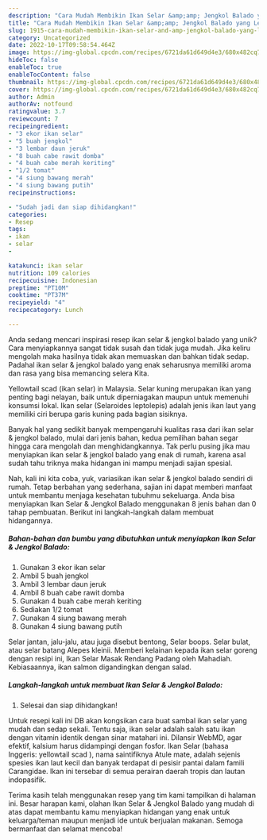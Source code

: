 ```yaml
---
description: "Cara Mudah Membikin Ikan Selar &amp;amp; Jengkol Balado yang Lezat"
title: "Cara Mudah Membikin Ikan Selar &amp;amp; Jengkol Balado yang Lezat"
slug: 1915-cara-mudah-membikin-ikan-selar-and-amp-jengkol-balado-yang-lezat
category: Uncategorized
date: 2022-10-17T09:58:54.464Z
image: https://img-global.cpcdn.com/recipes/6721da61d649d4e3/680x482cq70/ikan-selar-jengkol-balado-foto-resep-utama.jpg
hideToc: false
enableToc: true
enableTocContent: false
thumbnail: https://img-global.cpcdn.com/recipes/6721da61d649d4e3/680x482cq70/ikan-selar-jengkol-balado-foto-resep-utama.jpg
cover: https://img-global.cpcdn.com/recipes/6721da61d649d4e3/680x482cq70/ikan-selar-jengkol-balado-foto-resep-utama.jpg
author: Admin
authorAv: notfound
ratingvalue: 3.7
reviewcount: 7
recipeingredient:
- "3 ekor ikan selar"
- "5 buah jengkol"
- "3 lembar daun jeruk"
- "8 buah cabe rawit domba"
- "4 buah cabe merah keriting"
- "1/2 tomat"
- "4 siung bawang merah"
- "4 siung bawang putih"
recipeinstructions:

- "Sudah jadi dan siap dihidangkan!"
categories:
- Resep
tags:
- ikan
- selar
- 

katakunci: ikan selar  
nutrition: 109 calories
recipecuisine: Indonesian
preptime: "PT10M"
cooktime: "PT37M"
recipeyield: "4"
recipecategory: Lunch

---
```





Anda sedang mencari inspirasi resep ikan selar &amp; jengkol balado yang unik? Cara menyiapkannya sangat tidak susah dan tidak juga mudah. Jika keliru mengolah maka hasilnya tidak akan memuaskan dan bahkan tidak sedap. Padahal ikan selar &amp; jengkol balado yang enak seharusnya memiliki aroma dan rasa yang bisa memancing selera Kita.





Yellowtail scad (ikan selar) in Malaysia. Selar kuning merupakan ikan yang penting bagi nelayan, baik untuk diperniagakan maupun untuk memenuhi konsumsi lokal. Ikan selar (Selaroides leptolepis) adalah jenis ikan laut yang memiliki ciri berupa garis kuning pada bagian sisiknya.

Banyak hal yang sedikit banyak mempengaruhi kualitas rasa dari ikan selar &amp; jengkol balado, mulai dari jenis bahan, kedua pemilihan bahan segar hingga cara mengolah dan menghidangkannya. Tak perlu pusing jika mau menyiapkan ikan selar &amp; jengkol balado yang enak di rumah, karena asal sudah tahu triknya maka hidangan ini mampu menjadi sajian spesial.






Nah, kali ini kita coba, yuk, variasikan ikan selar &amp; jengkol balado sendiri di rumah. Tetap berbahan yang sederhana, sajian ini dapat memberi manfaat untuk membantu menjaga kesehatan tubuhmu sekeluarga. Anda bisa menyiapkan Ikan Selar &amp; Jengkol Balado menggunakan 8 jenis bahan dan 0 tahap pembuatan. Berikut ini langkah-langkah dalam membuat hidangannya.

<!--inarticleads1-->

##### Bahan-bahan dan bumbu yang dibutuhkan untuk menyiapkan Ikan Selar &amp; Jengkol Balado:

1. Gunakan 3 ekor ikan selar
1. Ambil 5 buah jengkol
1. Ambil 3 lembar daun jeruk
1. Ambil 8 buah cabe rawit domba
1. Gunakan 4 buah cabe merah keriting
1. Sediakan 1/2 tomat
1. Gunakan 4 siung bawang merah
1. Gunakan 4 siung bawang putih


Selar jantan, jalu-jalu, atau juga disebut bentong, Selar boops. Selar bulat, atau selar batang Alepes kleinii. Memberi kelainan kepada ikan selar goreng dengan resipi ini, Ikan Selar Masak Rendang Padang oleh Mahadiah. Kebiasaannya, ikan salmon digandingkan dengan salad. 

<!--inarticleads2-->

##### Langkah-langkah untuk membuat Ikan Selar &amp; Jengkol Balado:


1. Selesai dan siap dihidangkan!

Untuk resepi kali ini DB akan kongsikan cara buat sambal ikan selar yang mudah dan sedap sekali. Tentu saja, ikan selar adalah salah satu ikan dengan vitamin identik dengan sinar matahari ini. Dilansir WebMD, agar efektif, kalsium harus didampingi dengan fosfor. Ikan Selar (bahasa Inggeris: yellowtail scad ), nama saintifiknya Atule mate, adalah sejenis spesies ikan laut kecil dan banyak terdapat di pesisir pantai dalam famili Carangidae. Ikan ini tersebar di semua perairan daerah tropis dan lautan indopasifik. 

Terima kasih telah menggunakan resep yang tim kami tampilkan di halaman ini. Besar harapan kami, olahan Ikan Selar &amp; Jengkol Balado yang mudah di atas dapat membantu kamu menyiapkan hidangan yang enak untuk keluarga/teman maupun menjadi ide untuk berjualan makanan. Semoga bermanfaat dan selamat mencoba!
